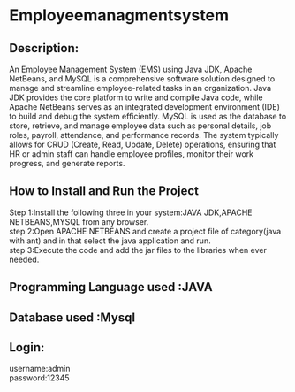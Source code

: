# Employeemanagmentsystem

<h2>Description:</h2>

An Employee Management System (EMS) using Java JDK, Apache NetBeans, and MySQL is a comprehensive software solution designed to manage and streamline employee-related tasks in an organization. Java JDK provides the core platform to write and compile Java code, while Apache NetBeans serves as an integrated development environment (IDE) to build and debug the system efficiently. MySQL is used as the database to store, retrieve, and manage employee data such as personal details, job roles, payroll, attendance, and performance records. The system typically allows for CRUD (Create, Read, Update, Delete) operations, ensuring that HR or admin staff can handle employee profiles, monitor their work progress, and generate reports.

<h2>How to Install and Run the Project</h2>
Step 1:Install the following three in your system:JAVA JDK,APACHE NETBEANS,MYSQL from any browser.<br>
step 2:Open APACHE NETBEANS and create a project file of category(java with ant) and in that select the java application and run.<br>
step 3:Execute the code and add the jar files to the libraries when ever needed.

<h2>Programming Language used :JAVA</h2>
<h2>Database used :Mysql</h2>

<h2>Login:</h2>
username:admin<br>
password:12345
         

